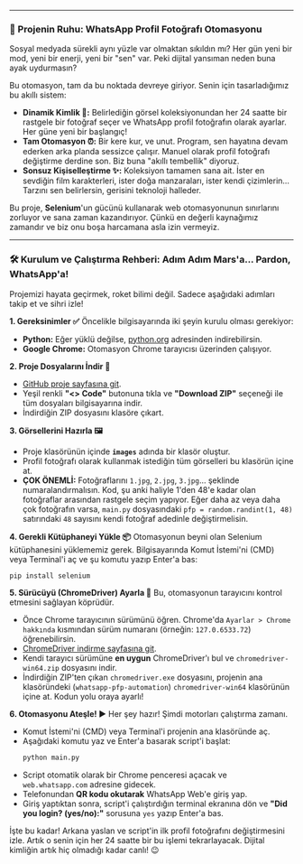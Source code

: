 -----

### 🚀 Projenin Ruhu: WhatsApp Profil Fotoğrafı Otomasyonu

Sosyal medyada sürekli aynı yüzle var olmaktan sıkıldın mı? Her gün yeni bir mod, yeni bir enerji, yeni bir "sen" var. Peki dijital yansıman neden buna ayak uydurmasın?

Bu otomasyon, tam da bu noktada devreye giriyor. Senin için tasarladığımız bu akıllı sistem:

  * **Dinamik Kimlik 🎨:** Belirlediğin görsel koleksiyonundan her 24 saatte bir rastgele bir fotoğraf seçer ve WhatsApp profil fotoğrafın olarak ayarlar. Her güne yeni bir başlangıç\!
  * **Tam Otomasyon ⏰:** Bir kere kur, ve unut. Program, sen hayatına devam ederken arka planda sessizce çalışır. Manuel olarak profil fotoğrafı değiştirme derdine son. Biz buna "akıllı tembellik" diyoruz.
  * **Sonsuz Kişiselleştirme ✨:** Koleksiyon tamamen sana ait. İster en sevdiğin film karakterleri, ister doğa manzaraları, ister kendi çizimlerin... Tarzını sen belirlersin, gerisini teknoloji halleder.

Bu proje, **Selenium**'un gücünü kullanarak web otomasyonunun sınırlarını zorluyor ve sana zaman kazandırıyor. Çünkü en değerli kaynağımız zamandır ve biz onu boşa harcamana asla izin vermeyiz.

-----

### 🛠️ Kurulum ve Çalıştırma Rehberi: Adım Adım Mars'a... Pardon, WhatsApp'a\!

Projemizi hayata geçirmek, roket bilimi değil. Sadece aşağıdaki adımları takip et ve sihri izle\!

**1. Gereksinimler ✅**
Öncelikle bilgisayarında iki şeyin kurulu olması gerekiyor:

  * **Python:** Eğer yüklü değilse, [python.org](https://www.python.org/downloads/) adresinden indirebilirsin.
  * **Google Chrome:** Otomasyon Chrome tarayıcısı üzerinden çalışıyor.

**2. Proje Dosyalarını İndir 📂**

  * [GitHub proje sayfasına git](https://github.com/omeraslandev/whatsapp-pfp-automation).
  * Yeşil renkli **"\<\> Code"** butonuna tıkla ve **"Download ZIP"** seçeneği ile tüm dosyaları bilgisayarına indir.
  * İndirdiğin ZIP dosyasını klasöre çıkart.

**3. Görsellerini Hazırla 🖼️**

  * Proje klasörünün içinde **`images`** adında bir klasör oluştur.
  * Profil fotoğrafı olarak kullanmak istediğin tüm görselleri bu klasörün içine at.
  * **ÇOK ÖNEMLİ:** Fotoğraflarını `1.jpg`, `2.jpg`, `3.jpg`... şeklinde numaralandırmalısın. Kod, şu anki haliyle 1'den 48'e kadar olan fotoğraflar arasından rastgele seçim yapıyor. Eğer daha az veya daha çok fotoğrafın varsa, `main.py` dosyasındaki `pfp = random.randint(1, 48)` satırındaki `48` sayısını kendi fotoğraf adedinle değiştirmelisin.

**4. Gerekli Kütüphaneyi Yükle 📦**
Otomasyonun beyni olan Selenium kütüphanesini yüklememiz gerek. Bilgisayarında Komut İstemi'ni (CMD) veya Terminal'i aç ve şu komutu yazıp Enter'a bas:

```bash
pip install selenium
```

**5. Sürücüyü (ChromeDriver) Ayarla 🚗**
Bu, otomasyonun tarayıcını kontrol etmesini sağlayan köprüdür.

  * Önce Chrome tarayıcının sürümünü öğren. Chrome'da `Ayarlar > Chrome hakkında` kısmından sürüm numaranı (örneğin: `127.0.6533.72`) öğrenebilirsin.
  * [ChromeDriver indirme sayfasına git](https://googlechromelabs.github.io/chrome-for-testing/).
  * Kendi tarayıcı sürümüne **en uygun** ChromeDriver'ı bul ve `chromedriver-win64.zip` dosyasını indir.
  * İndirdiğin ZIP'ten çıkan `chromedriver.exe` dosyasını, projenin ana klasöründeki (`whatsapp-pfp-automation`) `chromedriver-win64` klasörünün içine at. Kodun yolu oraya ayarlı\!

**6. Otomasyonu Ateşle\! ▶️**
Her şey hazır\! Şimdi motorları çalıştırma zamanı.

  * Komut İstemi'ni (CMD) veya Terminal'i projenin ana klasöründe aç.
  * Aşağıdaki komutu yaz ve Enter'a basarak script'i başlat:
    ```bash
    python main.py
    ```
  * Script otomatik olarak bir Chrome penceresi açacak ve `web.whatsapp.com` adresine gidecek.
  * Telefonundan **QR kodu okutarak** WhatsApp Web'e giriş yap.
  * Giriş yaptıktan sonra, script'i çalıştırdığın terminal ekranına dön ve **"Did you login? (yes/no):"** sorusuna `yes` yazıp Enter'a bas.

İşte bu kadar\! Arkana yaslan ve script'in ilk profil fotoğrafını değiştirmesini izle. Artık o senin için her 24 saatte bir bu işlemi tekrarlayacak. Dijital kimliğin artık hiç olmadığı kadar canlı\! 😉
